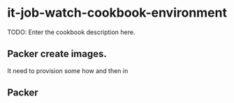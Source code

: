 # it-job-watch-cookbook-environment

TODO: Enter the cookbook description here.

## Packer create images.

It need to provision some how and then in



## Packer

